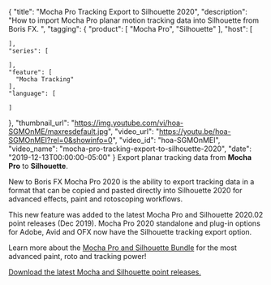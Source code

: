 {
  "title": "Mocha Pro Tracking Export to Silhouette 2020",
  "description": "How to import Mocha Pro planar motion tracking data into Silhouette from Boris FX. ",
  "tagging": {
    "product": [
      "Mocha Pro",
      "Silhouette"
    ],
    "host": [

    ],
    "series": [

    ],
    "feature": [
      "Mocha Tracking"
    ],
    "language": [

    ]
  },
  "thumbnail_url": "https://img.youtube.com/vi/hoa-SGMOnME/maxresdefault.jpg",
  "video_url": "https://youtu.be/hoa-SGMOnMEI?rel=0&showinfo=0",
  "video_id": "hoa-SGMOnMEI",
  "video_name": "mocha-pro-tracking-export-to-silhouette-2020",
  "date": "2019-12-13T00:00:00-05:00"
}
Export planar tracking data from **Mocha Pro** to **Silhouette**. 

New to Boris FX Mocha Pro 2020 is the ability to export tracking data in a format that can be copied and pasted directly into Silhouette 2020 for advanced effects, paint and rotoscoping workflows. 

This new feature was added to the latest Mocha Pro and Silhouette 2020.02 point releases (Dec 2019). Mocha Pro 2020 standalone and plug-in options for Adobe, Avid and OFX now have the Silhouette tracking export option. 

Learn more about the [Mocha Pro and Silhouette Bundle](https://borisfx.com/videos/silhouette-2020-mocha-bundle/ "Mocha Pro and Silhouette Bundle") for the most advanced paint, roto and tracking power!

[Download the latest Mocha and Silhouette point releases.](https://borisfx.com/downloads/? "download")
